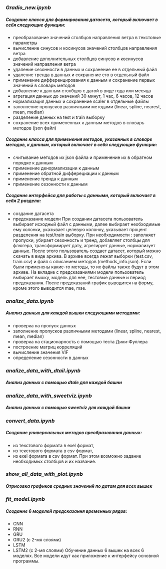 ### _Gradio_new.ipynb_
##### Создание класса для формирования датасета, который включает в себя следующие функции:
- преобразование значений столбцов направления ветра в текстовые параметры
- вычисление синусов и косинусов значений столбцов направления ветра
- добавление дополнительных столбцов синусов и косинусов значений направления ветра
- удаление сезонности в данных и сохранение ее в отдельный файл
- удаление тренда в данных и сохранение его в отдельный файл
- применение дифференцирования к данным и сохранение первых значений в словарь методов
- добавление к данным столбцов с датой в виде года или месяца
- агрегация данных до значений 30 минут, 1 час, 6 часов, 12 часов
- нормализация данных и сохранение scaler в отдельные файлы
- заполнение пропусков различными методами (linear, spline, nearest, mean, median)
- разделение данных на test и train выборку
- сохранение всех примененных к данным методов в словарь методов (json файл)
##### Создание класса для применения методов, указанных в словаре методов, к данным, который включает в себя следующие функции:
-  считывание методов их json файла и применение их в обратном порядке к данным
-  применение денормализации к данным
-  применение обратной дифферециации к данным
-  применение тренда к данным
-  применение сезонности к данным
##### Создание интерфейса для работы с данными, который включает в себя 2 раздела:
- создание датасета
- предсказание модели
При создании датасета пользователь выбирает исходный файл с данными, далее выбирает необходимые ему колонки, указывает целевую колонку, указывает процент разделения на test/train выборку. При необходимости : заполняет пропуски, убирает сезонность и тренд, добавляет столбцы для флюгера, трансформирует дату, агрегирует данные, нормализует данные. После этого пользователь создает датасет, который можно скачать в виде архива. В архиве всегда лежат выборки (test.csv, train.csv) и файл с описанием методов (methods_info.json). Если были применены какие-то методы, то их файлы также будут в этом архиве.
На вкладке с предсказаниями модели пользователь выбирает вышку, модель для нее, тестовые данные и период предсказания. После предсказаний график выводится на форму, кроме этого выводится mae, mse. 

### _analize_data.ipynb_
##### Анализ данных для каждой вышки следующими методами: 
- проверка на пропуск данных
- заполнение пропусков различными методами (linear, spline, nearest, mean, median)
- проверка на стационарность с помощью теста Дики-Фуллера
- построение матриц корреляций
- вычисление значения VIF
- определение сезонности в данных

### _analize_data_with_dtail.ipynb_
##### Анализ данных с помощью dtale для каждой башни

###  _analize_data_with_sweetviz.ipynb_
##### Анализ данных с помощью sweetviz для каждой башни 

### _convert_data.ipynb_
##### Создание универсальных методов преобразования данных: 
- из текстового формата в exel формат, 
- из текстового формата в csv формат, 
- из exel формата в csv формат. 
При этом возможно задание необходимых столбцов и их название. 

### _show_all_data_with_plot.ipynb_
##### Отрисовка графиков средних значений по датам для всех вышек

### _fit_model.ipynb_
##### Создание 6 моделей предсказания временных рядов:
- CNN
- RNN
- GRU
- GRU2 (c 2-мя слоями)
- LSTM
- LSTM2  (c 2-мя слоями)
Обучение данных 6 вышек на всех 6 моделях. Все модели идут как приложение к интерфейсу основной программы.
